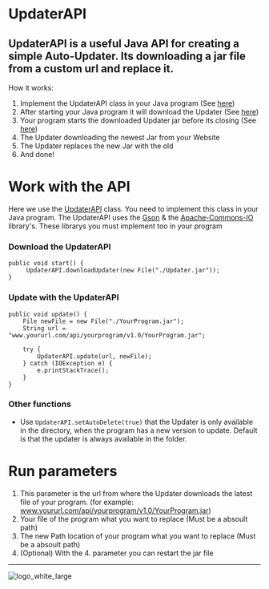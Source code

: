# UpdaterAPI

UpdaterAPI is a useful Java API for creating a simple Auto-Updater. Its downloading a jar file from a custom url and replace it.
---
How it works:

1. Implement the UpdaterAPI class in your Java program (See [here](#work-with-the-api))
2. After starting your Java program it will download the Updater (See [here](#download-the-updaterapi))
3. Your program starts the downloaded Updater jar before its closing (See [here](#update-with-the-updaterapi))
4. The Updater downloading the newest Jar from your Website
5. The Updater replaces the new Jar with the old
6. And done!

# Work with the API

Here we use the [UpdaterAPI](https://github.com/ZeusSeinGrossopa/UpdaterAPI/blob/master/src/test/java/UpdaterAPI.java)
class. You need to implement this class in your Java program. The UpdaterAPI uses
the [Gson](https://github.com/google/gson) &
the [Apache-Commons-IO](https://github.com/apache/commons-io) library's. These librarys you must implement too in your
program

### Download the UpdaterAPI

```
public void start() {
     UpdaterAPI.downloadUpdater(new File("./Updater.jar"));
}

```

### Update with the UpdaterAPI

```
public void update() {
    File newFile = new File("./YourProgram.jar");
    String url = "www.yoururl.com/api/yourprogram/v1.0/YourProgram.jar";

    try {
        UpdaterAPI.update(url, newFile);
    } catch (IOException e) {
        e.printStackTrace();
    }
}
```

### Other functions

- Use `UpdaterAPI.setAutoDelete(true)` that the Updater is only available in the directory, when the program has a new
  version to
  update. Default is that the updater is always available in the folder.

# Run parameters

1. This parameter is the url from where the Updater downloads the latest file of your program. (for
   example: www.yoururl.com/api/yourprogram/v1.0/YourProgram.jar)
2. Your file of the program what you want to replace (Must be a absoult path)
3. The new Path location of your program what you want to replace (Must be a absoult path)
4. (Optional) With the 4. parameter you can restart the jar file

---

![logo_white_large](https://user-images.githubusercontent.com/80217114/157707596-ddf31272-8360-4356-8ed6-405ce45e536c.png)
